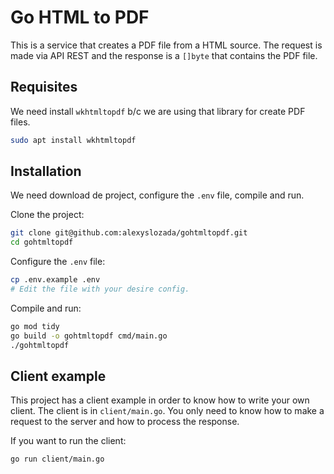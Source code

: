 # Go HTML to PDF

This is a service that creates a PDF file from a HTML source. The request is made via API REST and the response
is a `[]byte` that contains the PDF file.

## Requisites

We need install `wkhtmltopdf` b/c we are using that library for create PDF files.

```bash
sudo apt install wkhtmltopdf
```

## Installation

We need download de project, configure the `.env` file, compile and run.

Clone the project:

```bash
git clone git@github.com:alexyslozada/gohtmltopdf.git
cd gohtmltopdf
```

Configure the `.env` file:

```bash
cp .env.example .env
# Edit the file with your desire config.
```

Compile and run:
```bash
go mod tidy
go build -o gohtmltopdf cmd/main.go
./gohtmltopdf
```

## Client example

This project has a client example in order to know how to write your own client.
The client is in `client/main.go`. You only need to know how to make a request 
to the server and how to process the response.

If you want to run the client:

```bash
go run client/main.go
```
